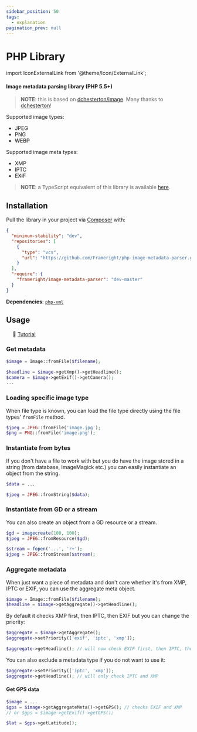 ```yaml
---
sidebar_position: 50
tags:
  - explanation
pagination_prev: null
---
```


# PHP Library

<!--
WARNING: Bits of information here are duplicated in several places:
  * https://docs.frameright.io/php
  * https://github.com/Frameright/php-image-metadata-parser
Make sure to keep them in sync.
-->

import IconExternalLink from '@theme/Icon/ExternalLink';

#### Image metadata parsing library (PHP 5.5+)

> **NOTE**: this is based on
> [dchesterton/image](https://github.com/dchesterton/image). Many thanks to
> [dchesterton](https://github.com/dchesterton)!

Supported image types:

- JPEG
- PNG
- ~~WEBP~~

Supported image meta types:

- XMP
- IPTC
- ~~EXIF~~

> **NOTE**: a TypeScript equivalent of this library is available
> [here](../javascript/README.md).

## Installation

Pull the library in your project via [Composer](https://getcomposer.org/)
with:

```json title="composer.json"
{
  "minimum-stability": "dev",
  "repositories": [
    {
      "type": "vcs",
      "url": "https://github.com/Frameright/php-image-metadata-parser.git"
    }
  ],
  "require": {
    "frameright/image-metadata-parser": "dev-master"
  }
}
```

**Dependencies**: [`php-xml`](https://www.php.net/manual/en/book.dom.php)

## Usage

&emsp; :memo: [Tutorial<IconExternalLink />](https://www.frameright.io/post/metadata-in-php)

### Get metadata

```php
$image = Image::fromFile($filename);

$headline = $image->getXmp()->getHeadline();
$camera = $image->getExif()->getCamera();
...
```

### Loading specific image type

When file type is known, you can load the file type directly using the file types' `fromFile` method.

```php
$jpeg = JPEG::fromFile('image.jpg');
$png = PNG::fromFile('image.png');
```

### Instantiate from bytes

If you don't have a file to work with but you do have the image stored in a string (from database, ImageMagick etc.) you can easily instantiate an object from the string.

```php
$data = ...

$jpeg = JPEG::fromString($data);
```

### Instantiate from GD or a stream

You can also create an object from a GD resource or a stream.

```php
$gd = imagecreate(100, 100);
$jpeg = JPEG::fromResource($gd);
```

```php
$stream = fopen('...', 'r+');
$jpeg = JPEG::fromStream($stream);
```

### Aggregate metadata

When just want a piece of metadata and don't care whether it's from XMP, IPTC or EXIF, you can use the aggregate meta object.

```php
$image = Image::fromFile($filename);
$headline = $image->getAggregate()->getHeadline();
```

By default it checks XMP first, then IPTC, then EXIF but you can change the priority:

```php
$aggregate = $image->getAggregate();
$aggregate->setPriority(['exif', 'iptc', 'xmp']);

$aggregate->getHeadline(); // will now check EXIF first, then IPTC, then XMP
```

You can also exclude a metadata type if you do not want to use it:

```php
$aggregate->setPriority(['iptc', 'xmp']);
$aggregate->getHeadline(); // will only check IPTC and XMP
```

#### Get GPS data

```php
$image = ...
$gps = $image->getAggregateMeta()->getGPS(); // checks EXIF and XMP
// or $gps = $image->getExif()->getGPS();

$lat = $gps->getLatitude();
```
